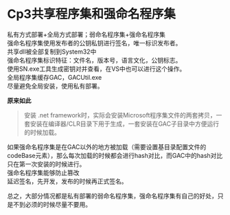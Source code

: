 # Cp3共享程序集和强命名程序集
私有方式部署+全局方式部署；弱命名程序集+强命名程序集  
强命名程序集使用发布者的公钥私钥进行签名，唯一标识发布者。  
共享dll被全部复制到System32中  
强命名程序集标识特征：文件名，版本号，语言文化，公钥标志。  
使用SN.exe工具生成密钥对并查看，在VS中也可以进行这个操作。  
全局程序集缓存GAC，GACUtil.exe  
尽量避免全局安装，使用私有部署。

**原来如此**  
>安装 .net framework时，实际会安装Microsoft程序集文件的两套拷贝，一套安装在编译器/CLR目录下用于生成，一套安装在GAC子目录中方便运行的时候加载。

如果强命名程序集是在GAC以外的地方被加载（需要设置基目录配置文件的codeBase元素），那么每次加载的时候都会进行hash对比，而GAC中的hash对比只在第一次安装的时候进行。  
强命名程序集能够防止篡改  
延迟签名，先开发，发布的时候再正式签名。

总之，大部分情况都是私有部署的弱命名程序集，强命名程序集有自己的好处，只是不到必须的时候尽量不要用。
